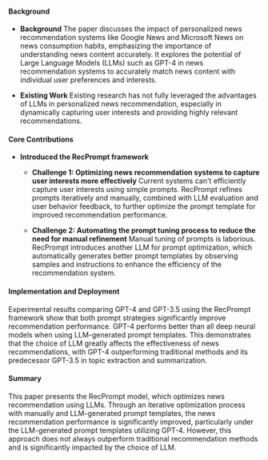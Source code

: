 #### Background
- **Background**
The paper discusses the impact of personalized news recommendation systems like Google News and Microsoft News on news consumption habits, emphasizing the importance of understanding news content accurately. It explores the potential of Large Language Models (LLMs) such as GPT-4 in news recommendation systems to accurately match news content with individual user preferences and interests.

- **Existing Work**
Existing research has not fully leveraged the advantages of LLMs in personalized news recommendation, especially in dynamically capturing user interests and providing highly relevant recommendations.

#### Core Contributions
  - **Introduced the RecPrompt framework**
    - **Challenge 1: Optimizing news recommendation systems to capture user interests more effectively**
      Current systems can't efficiently capture user interests using simple prompts. RecPrompt refines prompts iteratively and manually, combined with LLM evaluation and user behavior feedback, to further optimize the prompt template for improved recommendation performance.

    - **Challenge 2: Automating the prompt tuning process to reduce the need for manual refinement**
      Manual tuning of prompts is laborious. RecPrompt introduces another LLM for prompt optimization, which automatically generates better prompt templates by observing samples and instructions to enhance the efficiency of the recommendation system.

#### Implementation and Deployment
Experimental results comparing GPT-4 and GPT-3.5 using the RecPrompt framework show that both prompt strategies significantly improve recommendation performance. GPT-4 performs better than all deep neural models when using LLM-generated prompt templates. This demonstrates that the choice of LLM greatly affects the effectiveness of news recommendations, with GPT-4 outperforming traditional methods and its predecessor GPT-3.5 in topic extraction and summarization.

#### Summary
This paper presents the RecPrompt model, which optimizes news recommendation using LLMs. Through an iterative optimization process with manually and LLM-generated prompt templates, the news recommendation performance is significantly improved, particularly under the LLM-generated prompt templates utilizing GPT-4. However, this approach does not always outperform traditional recommendation methods and is significantly impacted by the choice of LLM.
